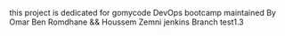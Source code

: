 this project is dedicated for gomycode DevOps bootcamp
maintained By Omar Ben Romdhane && Houssem Zemni
jenkins Branch
test1.3